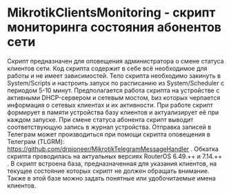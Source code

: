 # MikrotikClientsMonitoring - скрипт мониторинга состояния абонентов сети 
Скрипт предназначен для оповещения администратора о смене статуса клиентов сети. Код скрипта содержит в себе всё необходимое для работы и не имеет зависимостей. Тело скрипта необходимо закинуть в System/Scripts и настроить запуск по расписанию из System/Scheduler с периодом 5-10 минут. Предполагается работа скрипта на устройстве с активными DHCP-сервером и сетевым мостом, bиз которых черпается информация о сетевых клиентах и их активности. При работе скрипт формирует в памяти устройства базу клиентов и актуализирует её при каждом запуске. При смене статуса абонента скрипт выводит соответствующую запись в журнал устройства. Отправка записей в Телеграм может производиться при помощи скрипта оповещения в Телеграм (TLGRM): https://github.com/drpioneer/MikrotikTelegramMessageHandler .
Обкатка скрипта проводилась на актуальных версиях RouterOS 6.49.++ и 7.14.++ .
В скрипт встроена база, предназначенная для указания клиентов, на текущее состояние которых скрипт не должен обращать внимание. Также в этой базе можно задать понятные или удобочитаемые имена клиентов.
